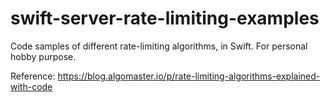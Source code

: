 # swift-server-rate-limiting-examples
Code samples of different rate-limiting algorithms, in Swift.
For personal hobby purpose.

Reference: https://blog.algomaster.io/p/rate-limiting-algorithms-explained-with-code